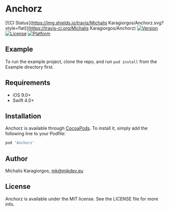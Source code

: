 # Anchorz

[![CI Status](https://img.shields.io/travis/Michalis Karagiorgos/Anchorz.svg?style=flat)](https://travis-ci.org/Michalis Karagiorgos/Anchorz)
[![Version](https://img.shields.io/cocoapods/v/Anchorz.svg?style=flat)](https://cocoapods.org/pods/Anchorz)
[![License](https://img.shields.io/cocoapods/l/Anchorz.svg?style=flat)](https://cocoapods.org/pods/Anchorz)
[![Platform](https://img.shields.io/cocoapods/p/Anchorz.svg?style=flat)](https://cocoapods.org/pods/Anchorz)

## Example

To run the example project, clone the repo, and run `pod install` from the Example directory first.

## Requirements
* iOS 9.0+
* Swift 4.0+


## Installation

Anchorz is available through [CocoaPods](https://cocoapods.org). To install
it, simply add the following line to your Podfile:

```ruby
pod 'Anchorz'
```

## Author

Michalis Karagiorgos, mk@mikdev.eu

## License

Anchorz is available under the MIT license. See the LICENSE file for more info.
